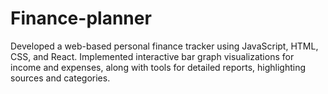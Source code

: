 # Finance-planner
Developed a web-based personal finance tracker using JavaScript, HTML, CSS, and React. Implemented interactive bar graph visualizations for income and expenses, along with tools for detailed reports, highlighting sources and categories.
